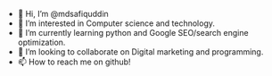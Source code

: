 - 👋 Hi, I’m @mdsafiquddin
- 👀 I’m interested in Computer science and technology.
- 🌱 I’m currently learning python and Google SEO/search engine optimization.
- 💞️ I’m looking to collaborate on Digital marketing and programming.
- 📫 How to reach me on github!

<!---
mdsafiquddin/mdsafiquddin is a ✨ special ✨ repository because its `README.md` (this file) appears on your GitHub profile.
You can click the Preview link to take a look at your changes.
--->
